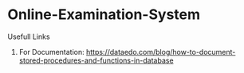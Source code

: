 # Online-Examination-System

Usefull Links 
1. For Documentation:
https://dataedo.com/blog/how-to-document-stored-procedures-and-functions-in-database
